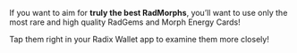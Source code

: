 If you want to aim for **truly the best RadMorphs**, you’ll want to use only the most rare and high quality RadGems and Morph Energy Cards!

Tap them right in your Radix Wallet app to examine them more closely!